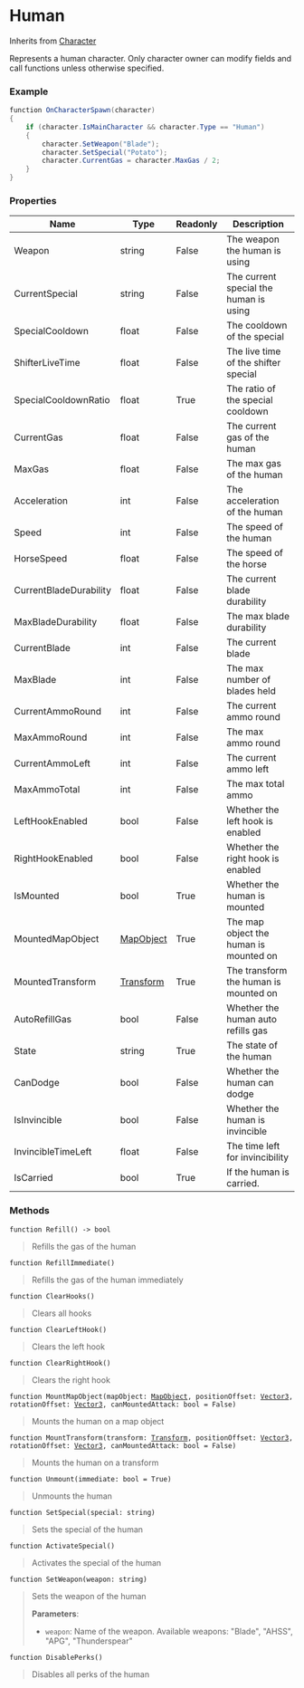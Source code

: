 # Human
Inherits from [Character](../objects/Character.md)

Represents a human character.
Only character owner can modify fields and call functions unless otherwise specified.

### Example
```csharp
function OnCharacterSpawn(character)
{
    if (character.IsMainCharacter && character.Type == "Human")
    {
        character.SetWeapon("Blade");
        character.SetSpecial("Potato");
        character.CurrentGas = character.MaxGas / 2;
    }
}
```
### Properties
|Name|Type|Readonly|Description|
|---|---|---|---|
|Weapon|string|False|The weapon the human is using|
|CurrentSpecial|string|False|The current special the human is using|
|SpecialCooldown|float|False|The cooldown of the special|
|ShifterLiveTime|float|False|The live time of the shifter special|
|SpecialCooldownRatio|float|True|The ratio of the special cooldown|
|CurrentGas|float|False|The current gas of the human|
|MaxGas|float|False|The max gas of the human|
|Acceleration|int|False|The acceleration of the human|
|Speed|int|False|The speed of the human|
|HorseSpeed|float|False|The speed of the horse|
|CurrentBladeDurability|float|False|The current blade durability|
|MaxBladeDurability|float|False|The max blade durability|
|CurrentBlade|int|False|The current blade|
|MaxBlade|int|False|The max number of blades held|
|CurrentAmmoRound|int|False|The current ammo round|
|MaxAmmoRound|int|False|The max ammo round|
|CurrentAmmoLeft|int|False|The current ammo left|
|MaxAmmoTotal|int|False|The max total ammo|
|LeftHookEnabled|bool|False|Whether the left hook is enabled|
|RightHookEnabled|bool|False|Whether the right hook is enabled|
|IsMounted|bool|True|Whether the human is mounted|
|MountedMapObject|[MapObject](../objects/MapObject.md)|True|The map object the human is mounted on|
|MountedTransform|[Transform](../objects/Transform.md)|True|The transform the human is mounted on|
|AutoRefillGas|bool|False|Whether the human auto refills gas|
|State|string|True|The state of the human|
|CanDodge|bool|False|Whether the human can dodge|
|IsInvincible|bool|False|Whether the human is invincible|
|InvincibleTimeLeft|float|False|The time left for invincibility|
|IsCarried|bool|True|If the human is carried.|


### Methods
<pre class="language-typescript"><code class="lang-typescript">function Refill() -> bool</code></pre>
> Refills the gas of the human
> 
<pre class="language-typescript"><code class="lang-typescript">function RefillImmediate()</code></pre>
> Refills the gas of the human immediately
> 
<pre class="language-typescript"><code class="lang-typescript">function ClearHooks()</code></pre>
> Clears all hooks
> 
<pre class="language-typescript"><code class="lang-typescript">function ClearLeftHook()</code></pre>
> Clears the left hook
> 
<pre class="language-typescript"><code class="lang-typescript">function ClearRightHook()</code></pre>
> Clears the right hook
> 
<pre class="language-typescript"><code class="lang-typescript">function MountMapObject(mapObject: <a data-footnote-ref href="#user-content-fn-17">MapObject</a>, positionOffset: <a data-footnote-ref href="#user-content-fn-37">Vector3</a>, rotationOffset: <a data-footnote-ref href="#user-content-fn-37">Vector3</a>, canMountedAttack: bool = False)</code></pre>
> Mounts the human on a map object
> 
<pre class="language-typescript"><code class="lang-typescript">function MountTransform(transform: <a data-footnote-ref href="#user-content-fn-34">Transform</a>, positionOffset: <a data-footnote-ref href="#user-content-fn-37">Vector3</a>, rotationOffset: <a data-footnote-ref href="#user-content-fn-37">Vector3</a>, canMountedAttack: bool = False)</code></pre>
> Mounts the human on a transform
> 
<pre class="language-typescript"><code class="lang-typescript">function Unmount(immediate: bool = True)</code></pre>
> Unmounts the human
> 
<pre class="language-typescript"><code class="lang-typescript">function SetSpecial(special: string)</code></pre>
> Sets the special of the human
> 
<pre class="language-typescript"><code class="lang-typescript">function ActivateSpecial()</code></pre>
> Activates the special of the human
> 
<pre class="language-typescript"><code class="lang-typescript">function SetWeapon(weapon: string)</code></pre>
> Sets the weapon of the human
> 
> **Parameters**:
> - `weapon`: Name of the weapon. Available weapons: "Blade", "AHSS", "APG", "Thunderspear"
> 
<pre class="language-typescript"><code class="lang-typescript">function DisablePerks()</code></pre>
> Disables all perks of the human
> 

[^0]: [Camera](../static/Camera.md)
[^1]: [Character](../objects/Character.md)
[^2]: [Collider](../objects/Collider.md)
[^3]: [Collision](../objects/Collision.md)
[^4]: [Color](../objects/Color.md)
[^5]: [Convert](../static/Convert.md)
[^6]: [Cutscene](../static/Cutscene.md)
[^7]: [Dict](../objects/Dict.md)
[^8]: [Game](../static/Game.md)
[^9]: [Human](../objects/Human.md)
[^10]: [Input](../static/Input.md)
[^11]: [Json](../static/Json.md)
[^12]: [LineCastHitResult](../objects/LineCastHitResult.md)
[^13]: [LineRenderer](../objects/LineRenderer.md)
[^14]: [List](../objects/List.md)
[^15]: [Locale](../static/Locale.md)
[^16]: [Map](../static/Map.md)
[^17]: [MapObject](../objects/MapObject.md)
[^18]: [MapTargetable](../objects/MapTargetable.md)
[^19]: [Math](../static/Math.md)
[^20]: [Network](../static/Network.md)
[^21]: [NetworkView](../objects/NetworkView.md)
[^22]: [PersistentData](../static/PersistentData.md)
[^23]: [Physics](../static/Physics.md)
[^24]: [Player](../objects/Player.md)
[^25]: [Quaternion](../objects/Quaternion.md)
[^26]: [Random](../objects/Random.md)
[^27]: [Range](../objects/Range.md)
[^28]: [RoomData](../static/RoomData.md)
[^29]: [Set](../objects/Set.md)
[^30]: [Shifter](../objects/Shifter.md)
[^31]: [String](../static/String.md)
[^32]: [Time](../static/Time.md)
[^33]: [Titan](../objects/Titan.md)
[^34]: [Transform](../objects/Transform.md)
[^35]: [UI](../static/UI.md)
[^36]: [Vector2](../objects/Vector2.md)
[^37]: [Vector3](../objects/Vector3.md)
[^38]: [Object](../objects/Object.md)
[^39]: [Component](../objects/Component.md)
